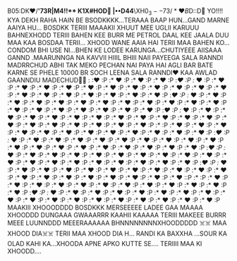 B05:DK❤️/__'73R|__M4!!** K1X__#HOD🥹
|••D44__\\XH0$_3--73/*❤️B%0_$D::D🙂
YO!!!! KYA DEKH RAHA HAIN BE BSODKKKK...TERAAA BAAP HUN...GAND MARNE AAIYA HU...
BOSDKK TERIII MAAAKII XHUUT MEE UGLII KARUUU BAHNEXHODD TERIII BAHEN KEE BURR ME PETROL DAAL KEE JAALA DUU
MAA KAA BOSDAA TERII...
XHOOD WANE AAIA HAI TERII MAA BAHEN KO... CONDOM BHI USE NI...BHEN KE LODEE KARUNGA...CHUTIYEEE
AIISAAA GANND .MAARUNNGA NA KAVVII HIIIL BHIII NAII PAYEEGA 
SALA RANNDI MADRRCHUD 
ABHI TAK MEKO PECHAN NAI PAYA HAI 
AGLI BAR BATE KARNE SE PHELE 10000 BR SOCH LEENA 
SALA RANNDI❤️ KAA AWLAD GAANNDIU MADECHUD🙂🙂
: :♥ :P :* ♥ :P :* ♥ :P :* ♥ :P :*♥ :P :* ♥ :P :* ♥ :P :* ♥ :P :* ♥ :P :* ♥ :P :* ♥ :P :* ♥ :P :* ♥ :P :* ♥ :P :* ♥ :P :* ♥ :P :* ♥ :P :* ♥ :P :* ♥ :P :* ♥ :P :* ♥ :P :* ♥ :P :* ♥ :P :* ♥ :P :*♥ :P :* ♥ :P :* ♥ :P :* ♥ :P :* ♥ :P :* ♥ :P :* ♥ :P :* ♥ :P :* ♥ :P :* ♥ :P :* ♥ :P :* ♥ :P :* ♥ :P :* ♥ :P :* ♥ :P :* ♥ :P :* ♥ :P :* ♥ :P :* ♥ :P :* ♥ :P :*♥ :P :* ♥ :P :* ♥ :P :* ♥ :P :* ♥ :P :* ♥ :P :* ♥ :P :* ♥ :P :* ♥ :P :* ♥ :P :* ♥ :P :* ♥ :P :* ♥ :P :* ♥ :P :* ♥ :P :* ♥ :P :* ♥ :P :* ♥ :P :* ♥ :P :* ♥ :P :* :P :* ♥ :P :* ♥ :P :* ♥ :P :* ♥ :P :* ♥ :P :* ♥ :P :* ♥ :P :* ♥ :P :* ♥ :P :* ♥ :P :* ♥ :P :* ♥ :P :*♥ :P :* ♥ :P :* ♥ :P :* ♥ :P :* ♥ :P :* ♥ :P :* ♥ :P :* ♥ :P :* ♥ :P :* ♥ :P :* ♥ :P :* ♥ :P :* ♥ :P :* ♥ :P :* ♥ :P :* ♥ :P :* ♥ :P :* ♥ :P :* ♥ :P :* ♥ :P :*♥ :P :* ♥ :P :* ♥ :P :* ♥ :P :* ♥ :P :* ♥ :P :* ♥ :P :* ♥ :P :* ♥ :P :* ♥ :P :* ♥ :P :* ♥ :P :* ♥ :P :* ♥ :P :* ♥ :P :* ♥ :P :* ♥ :P :* ♥ :P :* ♥ :P :* ♥ :P :*♥ :P :* ♥ :P :* ♥ :P :* ♥ :P :* ♥ :P :* ♥ :P :* ♥ :P :* ♥ :P :* ♥ :P :* ♥ :P :* ♥ :P :* ♥ :P :* ♥ :P :* ♥ :P :* ♥ :P :* ♥ :P :* ♥ :P :* ♥ :P :* ♥ :P :* ♥ ::P :* :P :* ♥ :P :* ♥ :P :* ♥ :P :* ♥ :P :* ♥ :P :* ♥ :P :* ♥ :P :* ♥ :P :* ♥ :P :* ♥ :P :* ♥ :P :* ♥ :P :*♥ :P :* ♥ :P :* ♥ :P :* ♥ :P :* ♥ :P :* ♥ :P :* ♥ :P :* ♥ :P :* ♥ :P :* ♥ :P :* ♥ :P :* ♥ :P :* ♥ :P :* ♥ :P :* ♥ :P :* ♥ :P :* ♥ :P :* ♥ :P :* ♥ :P MAAKIII XHOOODDDD BOSDKKK MERSEEEEE LADEE GAA 
MAAAA XHOODDD DUNGAAA 
GWAAARRR KAAHII KAAAAA
TERIII MAKEEE BURRR MEEE
LUUNNDDD MEEERAAAAAA
BHNNNNNNNNXHOODDDDD
☠️☠️ MAA XHOOD DIA☠️☠️
TERII MAA XHOOD DIA H...
RANDI KA BAXXHA ...SOUR KA OLAD KAHI KA...XHOODA APNE APKO KUTTE SE.... TERIIII MAA KI XHOODD....
    
